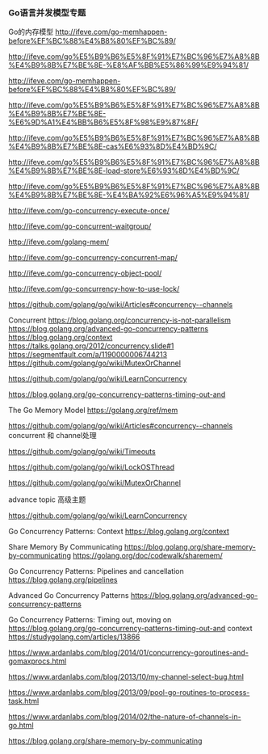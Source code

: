 ### Go语言并发模型专题

 Go的内存模型 
 http://ifeve.com/go-memhappen-before%EF%BC%88%E4%B8%80%EF%BC%89/
 
 http://ifeve.com/go%E5%B9%B6%E5%8F%91%E7%BC%96%E7%A8%8B%E4%B9%8B%E7%BE%8E-%E8%AF%BB%E5%86%99%E9%94%81/
 
 http://ifeve.com/go-memhappen-before%EF%BC%88%E4%B8%80%EF%BC%89/
 
 http://ifeve.com/go%E5%B9%B6%E5%8F%91%E7%BC%96%E7%A8%8B%E4%B9%8B%E7%BE%8E-%E6%9D%A1%E4%BB%B6%E5%8F%98%E9%87%8F/
 
 http://ifeve.com/go%E5%B9%B6%E5%8F%91%E7%BC%96%E7%A8%8B%E4%B9%8B%E7%BE%8E-cas%E6%93%8D%E4%BD%9C/
 
 http://ifeve.com/go%E5%B9%B6%E5%8F%91%E7%BC%96%E7%A8%8B%E4%B9%8B%E7%BE%8E-load-store%E6%93%8D%E4%BD%9C/
 
 http://ifeve.com/go%E5%B9%B6%E5%8F%91%E7%BC%96%E7%A8%8B%E4%B9%8B%E7%BE%8E-%E4%BA%92%E6%96%A5%E9%94%81/
 
 http://ifeve.com/go-concurrency-execute-once/
 
 http://ifeve.com/go-concurrent-waitgroup/
 
 http://ifeve.com/golang-mem/
 
 http://ifeve.com/go-concurrency-concurrent-map/
 
 http://ifeve.com/go-concurrency-object-pool/
 
 http://ifeve.com/go-concurrency-how-to-use-lock/
 
https://github.com/golang/go/wiki/Articles#concurrency--channels
 
 Concurrent
https://blog.golang.org/concurrency-is-not-parallelism
https://blog.golang.org/advanced-go-concurrency-patterns
https://blog.golang.org/context
https://talks.golang.org/2012/concurrency.slide#1
https://segmentfault.com/a/1190000006744213
https://github.com/golang/go/wiki/MutexOrChannel


https://github.com/golang/go/wiki/LearnConcurrency



https://blog.golang.org/go-concurrency-patterns-timing-out-and

The Go Memory Model
https://golang.org/ref/mem

https://github.com/golang/go/wiki/Articles#concurrency--channels  concurrent 和 channel处理



https://github.com/golang/go/wiki/Timeouts

https://github.com/golang/go/wiki/LockOSThread

https://github.com/golang/go/wiki/MutexOrChannel


advance topic 高级主题

https://github.com/golang/go/wiki/LearnConcurrency

Go Concurrency Patterns: Context
https://blog.golang.org/context

Share Memory By Communicating
https://blog.golang.org/share-memory-by-communicating
https://golang.org/doc/codewalk/sharemem/

Go Concurrency Patterns: Pipelines and cancellation
https://blog.golang.org/pipelines

Advanced Go Concurrency Patterns
https://blog.golang.org/advanced-go-concurrency-patterns

Go Concurrency Patterns: Timing out, moving on
https://blog.golang.org/go-concurrency-patterns-timing-out-and
context https://studygolang.com/articles/13866

https://www.ardanlabs.com/blog/2014/01/concurrency-goroutines-and-gomaxprocs.html

https://www.ardanlabs.com/blog/2013/10/my-channel-select-bug.html

https://www.ardanlabs.com/blog/2013/09/pool-go-routines-to-process-task.html

https://www.ardanlabs.com/blog/2014/02/the-nature-of-channels-in-go.html

https://blog.golang.org/share-memory-by-communicating